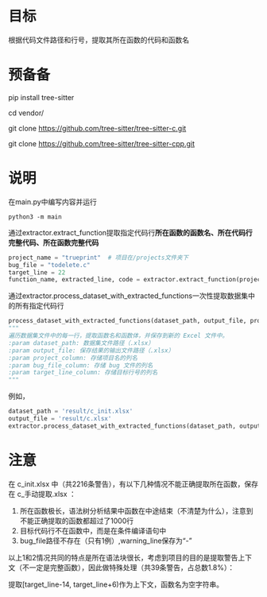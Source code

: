 # 目标
根据代码文件路径和行号，提取其所在函数的代码和函数名

# 预备备
pip install tree-sitter

cd vendor/

git clone https://github.com/tree-sitter/tree-sitter-c.git

git clone https://github.com/tree-sitter/tree-sitter-cpp.git

# 说明
在main.py中编写内容并运行
```
python3 -m main
```
通过extractor.extract_function提取指定代码行**所在函数的函数名、所在代码行完整代码、所在函数完整代码**
```python
project_name = "trueprint"  # 项目在/projects文件夹下
bug_file = "todelete.c"
target_line = 22
function_name, extracted_line, code = extractor.extract_function(project_name, bug_file, target_line)
```
通过extractor.process_dataset_with_extracted_functions一次性提取数据集中的所有指定代码行
```python
process_dataset_with_extracted_functions(dataset_path, output_file, project_column='Project', bug_file_column='Bug File', target_line_column='Location')
"""
遍历数据集文件中的每一行，提取函数名和函数体，并保存到新的 Excel 文件中。
:param dataset_path: 数据集文件路径（.xlsx）
:param output_file: 保存结果的输出文件路径（.xlsx）
:param project_column: 存储项目名的列名
:param bug_file_column: 存储 bug 文件的列名
:param target_line_column: 存储目标行号的列名
"""
```
例如，
```python
dataset_path = 'result/c_init.xlsx' 
output_file = 'result/c.xlsx' 
extractor.process_dataset_with_extracted_functions(dataset_path, output_file)
```

# 注意
在 c_init.xlsx 中（共2216条警告），有以下几种情况不能正确提取所在函数，保存在 c_手动提取.xlsx ：
1. 所在函数极长，语法树分析结果中函数在中途结束（不清楚为什么），注意到不能正确提取的函数都超过了1000行
2. 目标代码行不在函数中，而是在条件编译语句中
3. bug_file路径不存在（只有1例）,warning_line保存为“-”

以上1和2情况共同的特点是所在语法块很长，考虑到项目的目的是提取警告上下文（不一定是完整函数），因此做特殊处理（共39条警告，占总数1.8%）：

提取[target_line-14, target_line+6)作为上下文，函数名为空字符串。